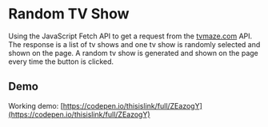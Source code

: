 # Random TV Show

Using the JavaScript Fetch API to get a request from the [tvmaze.com](https://tvmaze.com/api) API. The response is a list of tv shows and one tv show is randomly selected and shown on the page. A random tv show is generated and shown on the page every time the button is clicked.

## Demo

Working demo: [https://codepen.io/thisislink/full/ZEazogY](https://codepen.io/thisislink/full/ZEazogY)
